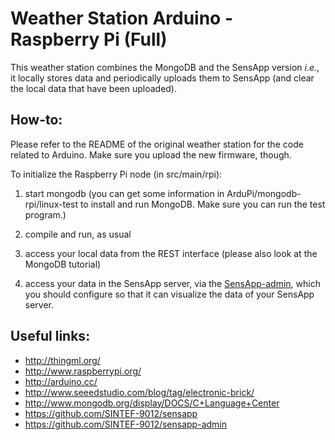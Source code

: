 Weather Station Arduino - Raspberry Pi (Full)
===================================================

This weather station combines the MongoDB and the SensApp version _i.e._, it locally stores data and periodically uploads them to SensApp (and clear the local data that have been uploaded).

How-to:
-------

Please refer to the README of the original weather station for the code related to Arduino. Make sure you upload the new firmware, though.

To initialize the Raspberry Pi node (in src/main/rpi):

1. start mongodb (you can get some information in ArduPi/mongodb-rpi/linux-test to install and run MongoDB. Make sure you can run the test program.)

2. compile and run, as usual

3. access your local data from the REST interface (please also look at the MongoDB tutorial)

4. access your data in the SensApp server, via the [SensApp-admin](http://sintef-9012.github.io/sensapp-admin/), which you should configure so that it can visualize the data of your SensApp server.

Useful links:
-------------------
* http://thingml.org/
* http://www.raspberrypi.org/
* http://arduino.cc/
* http://www.seeedstudio.com/blog/tag/electronic-brick/
* http://www.mongodb.org/display/DOCS/C+Language+Center
* https://github.com/SINTEF-9012/sensapp
* https://github.com/SINTEF-9012/sensapp-admin
